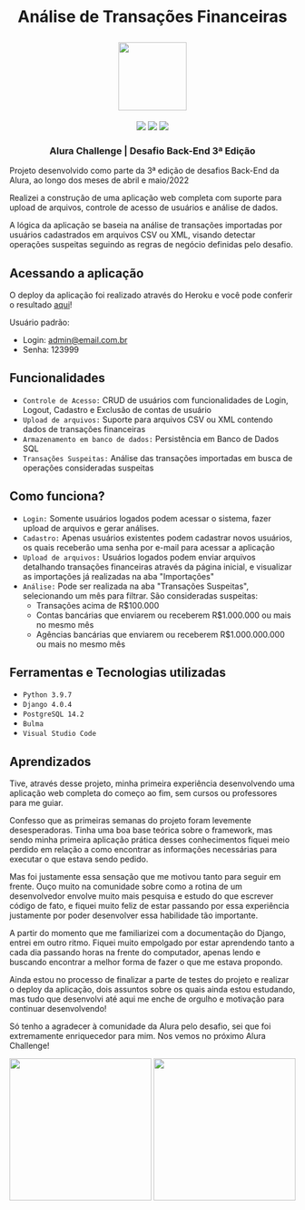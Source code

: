<h1 align="center">
<p align="center">Análise de Transações Financeiras</p>
<img height=120 src="https://user-images.githubusercontent.com/71675056/168167122-54b0216f-8b87-4672-b201-5ae8be07afba.svg">
</h1>

<div align="center">
<img src="https://img.shields.io/badge/Python-3.9-success?style=for-the-badge">
<img src="https://img.shields.io/badge/Django-4.0-informational?style=for-the-badge">
<img src="https://img.shields.io/badge/Status-Em%20Desenvolvimento-brightgreen?style=for-the-badge">
</div>

<h3>
  <p align="center">Alura Challenge | Desafio Back-End 3ª Edição</p>
</h3>

Projeto desenvolvido como parte da 3ª edição de desafios Back-End da Alura, ao longo dos meses de abril e maio/2022

Realizei a construção de uma aplicação web completa com suporte para upload de arquivos, controle de acesso de usuários e análise de dados.

A lógica da aplicação se baseia na análise de transações importadas por usuários cadastrados em arquivos CSV ou XML, visando detectar operações suspeitas seguindo as regras de negócio definidas pelo desafio.

## Acessando a aplicação

O deploy da aplicação foi realizado através do Heroku e você pode conferir o resultado [aqui](https://alura-challenge-backend-3.herokuapp.com/)!

Usuário padrão:
 - Login: admin@email.com.br
 - Senha: 123999

## Funcionalidades

 - `Controle de Acesso:` CRUD de usuários com funcionalidades de Login, Logout, Cadastro e Exclusão de contas de usuário
 - `Upload de arquivos:` Suporte para arquivos CSV ou XML contendo dados de transações financeiras
 - `Armazenamento em banco de dados:` Persistência em Banco de Dados SQL
 - `Transações Suspeitas:` Análise das transações importadas em busca de operações consideradas suspeitas

## Como funciona?

- `Login:` Somente usuários logados podem acessar o sistema, fazer upload de arquivos e gerar análises.
- `Cadastro:` Apenas usuários existentes podem cadastrar novos usuários, os quais receberão uma senha por e-mail para acessar a aplicação
- `Upload de arquivos:` Usuários logados podem enviar arquivos detalhando transações financeiras através da página inicial, e visualizar as importações já realizadas na aba "Importações"
- `Análise:` Pode ser realizada na aba "Transações Suspeitas", selecionando um mês para filtrar. São consideradas suspeitas:
  - Transações acima de R$100.000
  - Contas bancárias que enviarem ou receberem R$1.000.000 ou mais no mesmo mês
  - Agências bancárias que enviarem ou receberem R$1.000.000.000 ou mais no mesmo mês

## Ferramentas e Tecnologias utilizadas

 - `Python 3.9.7`
 - `Django 4.0.4`
 - `PostgreSQL 14.2`
 - `Bulma`
 - `Visual Studio Code`

## Aprendizados

Tive, através desse projeto, minha primeira experiência desenvolvendo uma aplicação web completa do começo ao fim, sem cursos ou professores para me guiar.

Confesso que as primeiras semanas do projeto foram levemente desesperadoras. Tinha uma boa base teórica sobre o framework, mas sendo minha primeira aplicação prática desses conhecimentos fiquei meio perdido em relação a como encontrar as informações necessárias para executar o que estava sendo pedido.

Mas foi justamente essa sensação que me motivou tanto para seguir em frente. Ouço muito na comunidade sobre como a rotina de um desenvolvedor envolve muito mais pesquisa e estudo do que escrever código de fato, e fiquei muito feliz de estar passando por essa experiência justamente por poder desenvolver essa habilidade tão importante.  

A partir do momento que me familiarizei com a documentação do Django, entrei em outro ritmo. Fiquei muito empolgado por estar aprendendo tanto a cada dia passando horas na frente do computador, apenas lendo e buscando encontrar a melhor forma de fazer o que me estava propondo.

Ainda estou no processo de finalizar a parte de testes do projeto e realizar o deploy da aplicação, dois assuntos sobre os quais ainda estou estudando, mas tudo que desenvolvi até aqui me enche de orgulho e motivação para continuar desenvolvendo!

Só tenho a agradecer à comunidade da Alura pelo desafio, sei que foi extremamente enriquecedor para mim. Nos vemos no próximo Alura Challenge!

<div align="center">
<img width=250 height=250 src="https://user-images.githubusercontent.com/71675056/168167233-f49f2d22-280f-4b94-969c-dfdc5930fccb.png">
<img width=250 height=250 src="https://user-images.githubusercontent.com/71675056/169566763-64de57c1-6de8-462e-b74e-155ddc650cf3.png">
</div>
